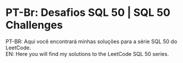 # PT-Br: Desafios SQL 50 | SQL 50 Challenges
PT-BR: Aqui você encontrará minhas soluções para a série SQL 50 do LeetCode.\
EN: Here you will find my solutions to the LeetCode SQL 50 series.
